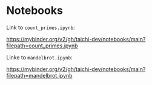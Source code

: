 # Notebooks

Link to `count_primes.ipynb`:

https://mybinder.org/v2/gh/taichi-dev/notebooks/main?filepath=count_primes.ipynb

Linke to `mandelbrot.ipynb`:

https://mybinder.org/v2/gh/taichi-dev/notebooks/main?filepath=mandelbrot.ipynb
